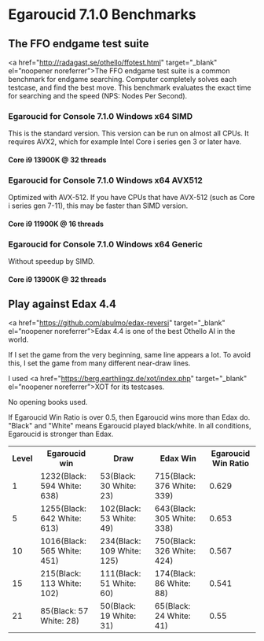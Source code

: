 # Egaroucid 7.1.0 Benchmarks

## The FFO endgame test suite

<a href="http://radagast.se/othello/ffotest.html" target="_blank" el=”noopener noreferrer”>The FFO endgame test suite</a> is a common benchmark for endgame searching. Computer completely solves each testcase, and find the best move. This benchmark evaluates the exact time for searching and the speed (NPS: Nodes Per Second).

### Egaroucid for Console 7.1.0 Windows x64 SIMD

This is the standard version. This version can be run on almost all CPUs. It requires AVX2, which for example Intel Core i series gen 3 or later have.

#### Core i9 13900K @ 32 threads





### Egaroucid for Console 7.1.0 Windows x64 AVX512

Optimized with AVX-512. If you have CPUs that have AVX-512 (such as Core i series gen 7-11), this may be faster than SIMD version.


#### Core i9 11900K @ 16 threads





### Egaroucid for Console 7.1.0 Windows x64 Generic

Without speedup by SIMD.

#### Core i9 13900K @ 32 threads






## Play against Edax 4.4

<a href="https://github.com/abulmo/edax-reversi" target="_blank" el=”noopener noreferrer”>Edax 4.4</a> is one of the best Othello AI in the world.

If I set the game from the very beginning, same line appears a lot. To avoid this, I set the game from many different near-draw lines.

I used <a href="https://berg.earthlingz.de/xot/index.php" target="_blank" el=”noopener noreferrer”>XOT</a> for its testcases.

No opening books used.

If Egaroucid Win Ratio is over 0.5, then Egaroucid wins more than Edax do. "Black" and "White" means Egaroucid played black/white. In all conditions, Egaroucid is stronger than Edax.

<table>
<tr>
<th>Level</th>
<th>Egaroucid win</th>
<th>Draw</th>
<th>Edax Win</th>
<th>Egaroucid Win Ratio</th>
</tr>
<tr>
<td>1</td>
<td>1232(Black: 594 White: 638)</td>
<td>53(Black: 30 White: 23)</td>
<td>715(Black: 376 White: 339)</td>
<td>0.629</td>
</tr>
<tr>
<td>5</td>
<td>1255(Black: 642 White: 613)</td>
<td>102(Black: 53 White: 49)</td>
<td>643(Black: 305 White: 338)</td>
<td>0.653</td>
</tr>
<tr>
<td>10</td>
<td>1016(Black: 565 White: 451)</td>
<td>234(Black: 109 White: 125)</td>
<td>750(Black: 326 White: 424)</td>
<td>0.567</td>
</tr>
<tr>
<td>15</td>
<td>215(Black: 113 White: 102)</td>
<td>111(Black: 51 White: 60)</td>
<td>174(Black: 86 White: 88)</td>
<td>0.541</td>
</tr>
<tr>
<td>21</td>
<td>85(Black: 57 White: 28)</td>
<td>50(Black: 19 White: 31)</td>
<td>65(Black: 24 White: 41)</td>
<td>0.55</td>
</tr>
</table>




